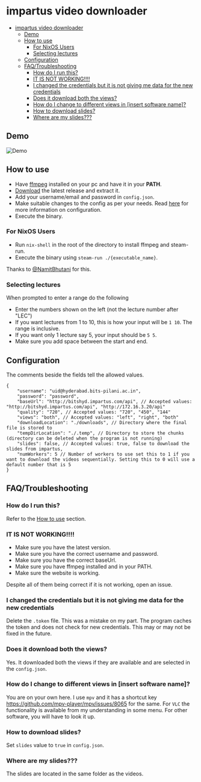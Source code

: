 # impartus video downloader

- [impartus video downloader](#impartus-video-downloader)
  - [Demo](#demo)
  - [How to use](#how-to-use)
    - [For NixOS Users](#for-nixos-users)
    - [Selecting lectures](#selecting-lectures)
  - [Configuration](#configuration)
  - [FAQ/Troubleshooting](#faqtroubleshooting)
    - [How do I run this?](#how-do-i-run-this)
    - [IT IS NOT WORKING!!!!](#it-is-not-working)
    - [I changed the credentials but it is not giving me data for the new credentials](#i-changed-the-credentials-but-it-is-not-giving-me-data-for-the-new-credentials)
    - [Does it download both the views?](#does-it-download-both-the-views)
    - [How do I change to different views in \[insert software name\]?](#how-do-i-change-to-different-views-in-insert-software-name)
    - [How to download slides?](#how-to-download-slides)
    - [Where are my slides???](#where-are-my-slides)

## Demo

![Demo](./assets/demo.gif)

## How to use

-   Have [ffmpeg](https://ffmpeg.org/download.html) installed on your pc and have it in your **PATH**.
-   [Download](https://github.com/pnicto/impartus-video-downloader/releases/latest) the latest release and extract it.
-   Add your username/email and password in `config.json`.
-   Make suitable changes to the config as per your needs. Read [here](#configuration) for more information on configuration.
-   Execute the binary.

### For NixOS Users

-   Run ```nix-shell``` in the root of the directory to install ffmpeg and steam-run.
-   Execute the binary using  ```steam-run ./{executable_name}```.

Thanks to [@NamitBhutani](https://github.com/NamitBhutani) for this.

### Selecting lectures

When prompted to enter a range do the following

-   Enter the numbers shown on the left (not the lecture number after "LEC")
-   If you want lectures from 1 to 10, this is how your input will be `1 10`. The range is inclusive.
-   If you want only 1 lecture say 5, your input should be `5 5`.
-   Make sure you add space between the start and end.

## Configuration

The comments beside the fields tell the allowed values.

```jsonc
{
    "username": "uid@hyderabad.bits-pilani.ac.in",
    "password": "password",
    "baseUrl": "http://bitshyd.impartus.com/api", // Accepted values: "http://bitshyd.impartus.com/api", "http://172.16.3.20/api"
    "quality": "720", // Accepted values: "720", "450", "144"
    "views": "both", // Accepted values: "left", "right", "both"
    "downloadLocation": "./downloads", // Directory where the final file is stored to
    "tempDirLocation": "./.temp", // Directory to store the chunks (directory can be deleted when the program is not running)
    "slides": false, // Accepted values: true, false to download the slides from impartus,
    "numWorkers": 5 // Number of workers to use set this to 1 if you want to download the videos sequentially. Setting this to 0 will use a default number that is 5
}
```

## FAQ/Troubleshooting

### How do I run this?

Refer to the [How to use](#how-to-use) section.

### IT IS NOT WORKING!!!!

-   Make sure you have the latest version.
-   Make sure you have the correct username and password.
-   Make sure you have the correct baseUrl.
-   Make sure you have ffmpeg installed and in your PATH.
-   Make sure the website is working.

Despite all of them being correct if it is not working, open an issue.

### I changed the credentials but it is not giving me data for the new credentials

Delete the `.token` file. This was a mistake on my part. The program caches the token and does not check for new credentials. This may or may not be fixed in the future.

### Does it download both the views?

Yes. It downloaded both the views if they are available and are selected in the `config.json`.

### How do I change to different views in [insert software name]?

You are on your own here. I use `mpv` and it has a shortcut key https://github.com/mpv-player/mpv/issues/8065 for the same. For `VLC` the functionality is available from my understanding in some menu. For other software, you will have to look it up.

### How to download slides?

Set `slides` value to `true` in `config.json`.

### Where are my slides???

The slides are located in the same folder as the videos.
